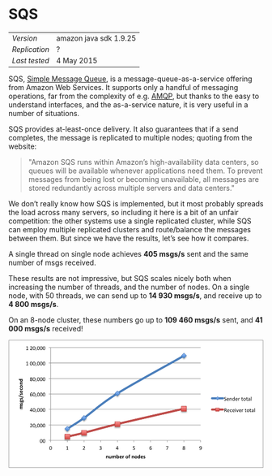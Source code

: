 
# SQS

<table>
  <tbody>
    <tr>
      <td><em>Version</em></td>
      <td>amazon java sdk 1.9.25</td>
    </tr>
    <tr>
      <td><em>Replication</em></td>
      <td>?</td>
    </tr>
    <tr>
      <td><em>Last tested</em></td>
      <td>4 May 2015</td>
    </tr>
  </tbody>
</table>


SQS, [Simple Message Queue](http://aws.amazon.com/sqs), is a message-queue-as-a-service offering from Amazon Web Services. It supports only a handful of messaging operations, far from the complexity of e.g. [AMQP](http://www.amqp.org/), but thanks to the easy to understand interfaces, and the as-a-service nature, it is very useful in a number of situations.

SQS provides at-least-once delivery. It also guarantees that if a send completes, the message is replicated to multiple nodes; quoting from the website:

> "Amazon SQS runs within Amazon’s high-availability data centers, so queues will be available whenever applications need them. To prevent messages from being lost or becoming unavailable, all messages are stored redundantly across multiple servers and data centers."

We don’t really know how SQS is implemented, but it most probably spreads the load across many servers, so including it here is a bit of an unfair competition: the other systems use a single replicated cluster, while SQS can employ multiple replicated clusters and route/balance the messages between them. But since we have the results, let’s see how it compares.

A single thread on single node achieves **405 msgs/s** sent and the same number of msgs received.

These results are not impressive, but SQS scales nicely both when increasing the number of threads, and the number of nodes. On a single node, with 50 threads, we can send up to **14 930 msgs/s**, and receive up to **4 800 msgs/s**.

On an 8-node cluster, these numbers go up to **109 460 msgs/s** sent, and **41 000 msgs/s** received!

![SQS](/img/mqperf/sqsperf3.png)